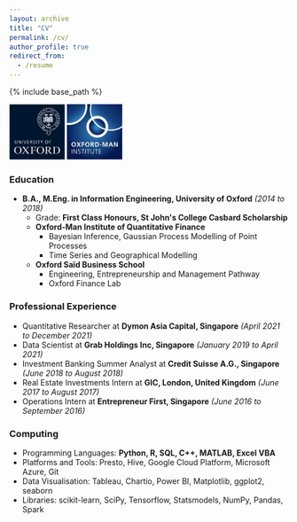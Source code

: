 ```yaml
---
layout: archive
title: "CV"
permalink: /cv/
author_profile: true
redirect_from:
  - /resume
---
```


{% include base_path %}

<p align="left"><img src="/images/oxford-logo.png" width="100" height="100" /> <img src="/images/oxford-man-institute-logo.png" width="100" height="100" /></p>

### Education
* **B.A., M.Eng. in Information Engineering, University of Oxford** *(2014 to 2018)*
  * Grade: **First Class Honours, St John's College Casbard Scholarship**
  * **Oxford-Man Institute of Quantitative Finance**
    * Bayesian Inference, Gaussian Process Modelling of Point Processes
    * Time Series and Geographical Modelling
  * **Oxford Saïd Business School**
    * Engineering, Entrepreneurship and Management Pathway
    * Oxford Finance Lab


### Professional Experience
* Quantitative Researcher at **Dymon Asia Capital, Singapore** *(April 2021 to December 2021)*
* Data Scientist at **Grab Holdings Inc, Singapore** *(January 2019 to April 2021)*
* Investment Banking Summer Analyst at **Credit Suisse A.G., Singapore** *(June 2018 to August 2018)*
* Real Estate Investments Intern at **GIC, London, United Kingdom** *(June 2017 to August 2017)*
* Operations Intern at **Entrepreneur First, Singapore** *(June 2016 to September 2016)*

### Computing
* Programming Languages: **Python, R, SQL, C++, MATLAB, Excel VBA**
* Platforms and Tools: Presto, Hive, Google Cloud Platform, Microsoft Azure, Git
* Data Visualisation: Tableau, Chartio, Power BI, Matplotlib, ggplot2, seaborn
* Libraries: scikit-learn, SciPy, Tensorflow, Statsmodels, NumPy, Pandas, Spark
